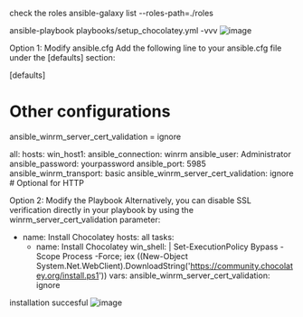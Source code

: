 check the roles
ansible-galaxy list --roles-path=./roles


ansible-playbook playbooks/setup_chocolatey.yml -vvv
![image](https://github.com/user-attachments/assets/37fab517-1249-4f9f-b6f8-9cd2c2686fd4)

Option 1: Modify ansible.cfg
Add the following line to your ansible.cfg file under the [defaults] section:

[defaults]
# Other configurations
ansible_winrm_server_cert_validation = ignore

all:
  hosts:
    win_host1:
      ansible_connection: winrm
      ansible_user: Administrator
      ansible_password: yourpassword
      ansible_port: 5985
      ansible_winrm_transport: basic
      ansible_winrm_server_cert_validation: ignore  # Optional for HTTP



Option 2: Modify the Playbook
Alternatively, you can disable SSL verification directly in your playbook by using the winrm_server_cert_validation parameter:

- name: Install Chocolatey
  hosts: all
  tasks:
    - name: Install Chocolatey
      win_shell: |
        Set-ExecutionPolicy Bypass -Scope Process -Force;
        iex ((New-Object System.Net.WebClient).DownloadString('https://community.chocolatey.org/install.ps1'))
      vars:
        ansible_winrm_server_cert_validation: ignore


installation succesful
![image](https://github.com/user-attachments/assets/1184dee5-f62b-47c2-b392-54f40166e4d9)

